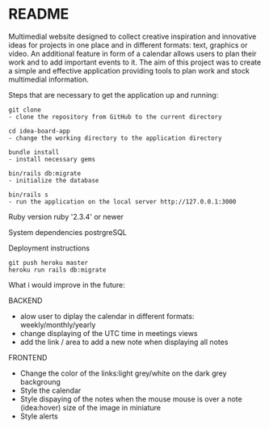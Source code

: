 # README

Multimedial website designed to collect creative inspiration and innovative ideas for projects in one place and in different formats: text, graphics or video. An additional feature in form of a calendar allows users to plan their work and to add important events to it. The aim of this project was to create a simple and effective application providing tools to plan work and stock multimedial information. 

Steps that are necessary to get the application up and running: 

	git clone 
	- clone the repository from GitHub to the current directory 

	cd idea-board-app
	- change the working directory to the application directory 

	bundle install
	- install necessary gems  

	bin/rails db:migrate
	- initialize the database

	bin/rails s
	- run the application on the local server http://127.0.0.1:3000

Ruby version 
	ruby '2.3.4' or newer

System dependencies
	postrgreSQL 

Deployment instructions
	
	git push heroku master 
	heroku run rails db:migrate

What i would improve in the future:

BACKEND
* alow user to diplay the calendar in different formats: weekly/monthly/yearly
* change displaying of the UTC time in meetings views  
* add the link / area to add a new note when displaying all notes  

FRONTEND
* Change the color of the links:light grey/white on the dark grey backgroung 
* Style the calendar
* Style dispaying of the notes 
	when the mouse mouse is over a note (idea:hover)
	size of the image in miniature 
* Style alerts


